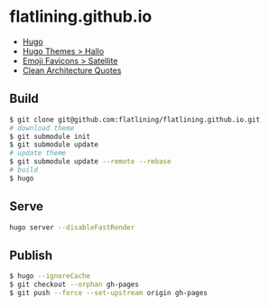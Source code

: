 # flatlining.github.io

- [Hugo](https://gohugo.io/)
- [Hugo Themes > Hallo](https://themes.gohugo.io/hallo-hugo/)
- [Emoji Favicons > Satellite](https://favicon.io/emoji-favicons/satellite/)
- [Clean Architecture Quotes](https://www.goodreads.com/work/quotes/25319615-clean-architecture)

## Build

```bash
$ git clone git@github.com:flatlining/flatlining.github.io.git
# download theme
$ git submodule init
$ git submodule update
# update theme
$ git submodule update --remote --rebase
# build
$ hugo
```

## Serve

```bash
hugo server --disableFastRender
```

## Publish

```bash
$ hugo --ignoreCache
$ git checkout --orphan gh-pages
$ git push --force --set-upstream origin gh-pages
```
